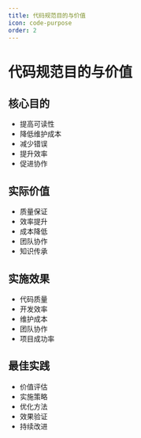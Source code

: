 ```yaml
---
title: 代码规范目的与价值
icon: code-purpose
order: 2
---
```


# 代码规范目的与价值

## 核心目的
- 提高可读性
- 降低维护成本
- 减少错误
- 提升效率
- 促进协作

## 实际价值
- 质量保证
- 效率提升
- 成本降低
- 团队协作
- 知识传承

## 实施效果
- 代码质量
- 开发效率
- 维护成本
- 团队协作
- 项目成功率

## 最佳实践
- 价值评估
- 实施策略
- 优化方法
- 效果验证
- 持续改进
